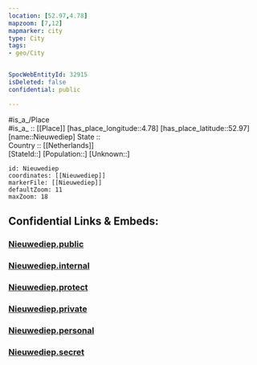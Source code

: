 ```yaml
---
location: [52.97,4.78] 
mapzoom: [7,12] 
mapmarker: city 
type: City
tags:
- geo/City


SpocWebEntityId: 32915
isDeleted: false
confidential: public

---
```

#is_a_/Place  
#is_a_ :: [[Place]] 
[has_place_longitude::4.78] 
[has_place_latitude::52.97] 
[name::Nieuwediep] 
State ::  
Country :: [[Netherlands]]  
[StateId::] 
[Population::] 
[Unknown::] 


```leaflet
id: Nieuwediep
coordinates: [[Nieuwediep]] 
markerFile: [[Nieuwediep]] 
defaultZoom: 11 
maxZoom: 18
```


## Confidential Links & Embeds: 

### [Nieuwediep.public](/_public/\Earth\Continent\Europe\Europe~West\Netherlands\CityNieuwediep.public.md) 

### [Nieuwediep.internal](/_internal/\Earth\Continent\Europe\Europe~West\Netherlands\CityNieuwediep.internal.md) 

### [Nieuwediep.protect](/_protect/\Earth\Continent\Europe\Europe~West\Netherlands\CityNieuwediep.protect.md) 

### [Nieuwediep.private](/_private/\Earth\Continent\Europe\Europe~West\Netherlands\CityNieuwediep.private.md) 

### [Nieuwediep.personal](/_personal/\Earth\Continent\Europe\Europe~West\Netherlands\CityNieuwediep.personal.md) 

### [Nieuwediep.secret](/_secret/\Earth\Continent\Europe\Europe~West\Netherlands\CityNieuwediep.secret.md)

